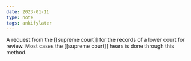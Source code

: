 ```yaml
---
date: 2023-01-11
type: note
tags: ankifylater
---
```


A request from the [[supreme court]] for the records of a lower court for review. Most cases the [[supreme court]] hears is done through this method.
